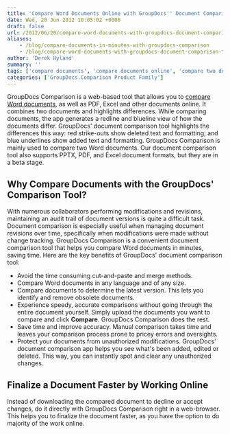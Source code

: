 ```yaml
---
title: 'Compare Word Documents Online with GroupDocs'' Document Comparison Tool'
date: Wed, 20 Jun 2012 10:05:02 +0000
draft: false
url: /2012/06/20/compare-word-documents-with-groupdocs-document-comparison-tool/
aliases:
    - /blog/compare-documents-in-minutes-with-groupdocs-comparison
    - /blog/compare-word-documents-with-groupdocs-document-comparison-tool
author: 'Derek Hyland'
summary: ''
tags: ['compare documents', 'compare documents online', 'compare two documents', 'compare two word documents', 'compare word documents', 'document comparison', 'documentation comparison tool', 'online document comparison', 'zArchive']
categories: ['GroupDocs.Comparison Product Family']
---
```


GroupDocs Comparison is a web-based tool that allows you to [compare Word documents](http://groupdocs.com/apps/comparison), as well as PDF, Excel and other documents online. It combines two documents and highlights differences. While comparing documents, the app generates a redline and blueline view of how the documents differ. GroupDocs' document comparison tool highlights the differences this way: red strike-outs show deleted text and formatting; and blue underlines show added text and formatting. GroupDocs Comparison is mainly used to compare two Word documents. Our document comparison tool also supports PPTX, PDF, and Excel document formats, but they are in a beta stage.

## Why Compare Documents with the GroupDocs' Comparison Tool?

With numerous collaborators performing modifications and revisions, maintaining an audit trail of document versions is quite a difficult task. Document comparison is especially useful when managing document revisions over time, specifically when modifications were made without change tracking. GroupDocs Comparison is a convenient document comparison tool that helps you compare Word documents in minutes, saving time. Here are the key benefits of GroupDocs' document comparison tool:

*   Avoid the time consuming cut-and-paste and merge methods.
*   Compare Word documents in any language and of any size.
*   Compare documents to determine the latest version. This lets you identify and remove obsolete documents.
*   Experience speedy, accurate comparisons without going through the entire document yourself. Simply upload the documents you want to compare and click **Compare**. GroupDocs Comparison does the rest.
*   Save time and improve accuracy. Manual comparison takes time and leaves your comparison process prone to pricey errors and oversights.
*   Protect your documents from unauthorized modifications. GroupDocs' document comparison app helps you see what's been added, edited or deleted. This way, you can instantly spot and clear any unauthorized changes.

## Finalize a Document Faster by Working Online

Instead of downloading the compared document to decline or accept changes, do it directly with GroupDocs Comparison right in a web-browser. This helps you to finalize the document faster, as you have the option to do majority of the work online.
